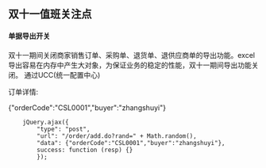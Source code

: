 ## 双十一值班关注点

#### 单据导出开关

双十一期间关闭商家销售订单、采购单、退货单、退供应商单的导出功能。excel导出容易在内存中产生大对象，为保证业务的稳定的性能，双十一期间导出功能关闭。
通过UCC(统一配置中心)


订单详情:

{"orderCode":"CSL0001","buyer":"zhangshuyi"}

        jQuery.ajax({
            "type": "post",
            "url": "/order/add.do?rand=" + Math.random(),
            "data": {"orderCode":"CSL0001","buyer":"zhangshuyi"},
            success: function (resp) {}
            });
